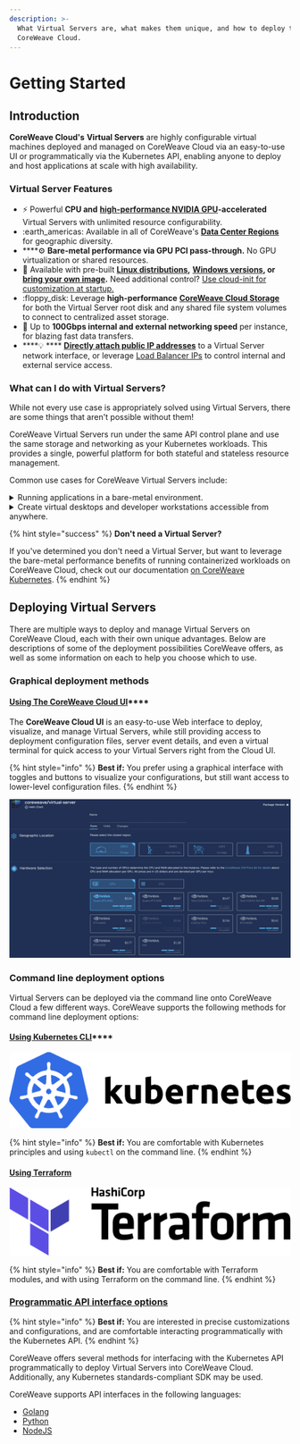 ```yaml
---
description: >-
  What Virtual Servers are, what makes them unique, and how to deploy them onto
  CoreWeave Cloud.
---
```


# Getting Started

## Introduction

**CoreWeave Cloud's** **Virtual Servers** are highly configurable virtual machines deployed and managed on CoreWeave Cloud via an easy-to-use UI or programmatically via the Kubernetes API, enabling anyone to deploy and host applications at scale with high availability.

### Virtual Server Features

* :zap: Powerful **CPU and** [**high-performance NVIDIA GPU**](https://www.coreweave.com/pricing)**-accelerated** Virtual Servers with unlimited resource configurability.
* :earth\_americas: Available in all of CoreWeave's [**Data Center Regions**](../docs/data-center-regions.md) for geographic diversity.
* ****:gear: **Bare-metal performance via GPU PCI pass-through.** No GPU virtualization or shared resources.
* :minidisc: Available with pre-built [**Linux distributions**](https://docs.coreweave.com/virtual-servers/coreweave-system-images/linux-images)**,** [**Windows versions**](https://docs.coreweave.com/virtual-servers/coreweave-system-images/windows-images)**, or** [**bring your own image**](../docs/virtual-servers/root-disk-lifecycle-management/importing-a-qcow2-image.md)**.** Need additional control? [Use cloud-init for customization at startup.](https://docs.coreweave.com/virtual-servers/coreweave-system-images/linux-images)
* :floppy\_disk: Leverage **high-performance** [**CoreWeave Cloud Storage**](../coreweave-kubernetes/storage.md) for both the Virtual Server root disk and any shared file system volumes to connect to centralized asset storage.
* :rocket: Up to **100Gbps internal and external networking speed** per instance, for blazing fast data transfers.
* ****:bulb: **** [**Directly attach public IP addresses**](https://docs.coreweave.com/coreweave-kubernetes/networking) to a Virtual Server network interface, or leverage [Load Balancer IPs](https://docs.coreweave.com/coreweave-kubernetes/networking) to control internal and external service access.

### What can I do with Virtual Servers?

While not every use case is appropriately solved using Virtual Servers, there are some things that aren't possible without them!

CoreWeave Virtual Servers run under the same API control plane and use the same storage and networking as your Kubernetes workloads. This provides a single, powerful platform for both stateful and stateless resource management.

Common use cases for CoreWeave Virtual Servers include:

<details>

<summary>Running applications in a bare-metal environment.</summary>

CoreWeave Virtual Servers provide all the isolation and control benefits that come with running a workload on a real server.

</details>

<details>

<summary>Create virtual desktops and developer workstations accessible from anywhere.</summary>

Virtual Servers can be deployed with **virtual desktop environments**, providing developer workstations running Linux or Windows. Using applications like [Parsec](https://parsec.app/) for Windows machines and [Teradici](https://www.teradici.com/) for Linux, developers can log in to their workstations to access their work from anywhere!

</details>

{% hint style="success" %}
**Don't need a Virtual Server?**

If you've determined you don't need a Virtual Server, but want to leverage the bare-metal performance benefits of running containerized workloads on CoreWeave Cloud, check out our documentation [on CoreWeave Kubernetes](broken-reference).
{% endhint %}

## Deploying Virtual Servers

There are multiple ways to deploy and manage Virtual Servers on CoreWeave Cloud, each with their own unique advantages. Below are descriptions of some of the deployment possibilities CoreWeave offers, as well as some information on each to help you choose which to use.

### Graphical deployment methods

#### [Using The CoreWeave Cloud UI](deployment-methods/coreweave-apps.md)****

The **CoreWeave Cloud UI** is an easy-to-use Web interface to deploy, visualize, and manage Virtual Servers, while still providing access to deployment configuration files, server event details, and even a virtual terminal for quick access to your Virtual Servers right from the Cloud UI.

{% hint style="info" %}
**Best if:** You prefer using a graphical interface with toggles and buttons to visualize your configurations, but still want access to lower-level configuration files.
{% endhint %}

![The Virtual Server deployment page on CoreWeave Cloud UI.](<../docs/.gitbook/assets/image (66).png>)

### Command line deployment options

Virtual Servers can be deployed via the command line onto CoreWeave Cloud a few different ways. CoreWeave supports the following methods for command line deployment options:

#### [Using Kubernetes CLI](../docs/virtual-servers/deployment-methods/kubectl.md)****

![](<../docs/.gitbook/assets/image (71).png>)

{% hint style="info" %}
**Best if:** You are comfortable with Kubernetes principles and using `kubectl` on the command line.
{% endhint %}

#### [Using Terraform](deployment-methods/terraform.md)

![](<../docs/.gitbook/assets/image (54).png>)

{% hint style="info" %}
**Best if:** You are comfortable with Terraform modules, and with using Terraform on the command line.
{% endhint %}

### [Programmatic API interface options](deployment-methods/programmatically/)

{% hint style="info" %}
**Best if:** You are interested in precise customizations and configurations, and are comfortable interacting programmatically with the Kubernetes API.
{% endhint %}

CoreWeave offers several methods for interfacing with the Kubernetes API programmatically to deploy Virtual Servers into CoreWeave Cloud. Additionally, any Kubernetes standards-compliant SDK may be used.

CoreWeave supports API interfaces in the following languages:

* [Golang](deployment-methods/programmatically/golang.md)
* [Python](deployment-methods/programmatically/python.md)
* [NodeJS](deployment-methods/programmatically/nodejs.md)
